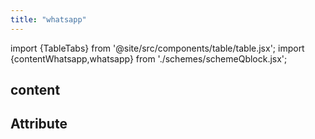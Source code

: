 ```yaml
---
title: "whatsapp"
---
```


import {TableTabs} from '@site/src/components/table/table.jsx';
import {contentWhatsapp,whatsapp} from './schemes/schemeQblock.jsx';

## content
<TableTabs tabsContent={contentWhatsapp} />

## Attribute
<TableTabs tabsContent={whatsapp} />